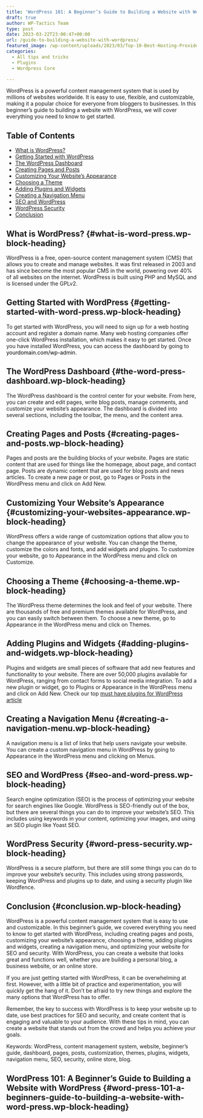 ```yaml
---
title: 'WordPress 101: A Beginner’s Guide to Building a Website with WordPress'
draft: true
author: WP-Tactics Team
type: post
date: 2023-03-22T23:00:47+00:00
url: /guide-to-building-a-website-with-wordpress/
featured_image: /wp-content/uploads/2023/03/Top-10-Best-Hosting-Providers-for-WordPress-2.png
categories:
  - All tips and tricks
  - Plugins
  - Wordpress Core

---
```

WordPress is a powerful content management system that is used by millions of websites worldwide. It is easy to use, flexible, and customizable, making it a popular choice for everyone from bloggers to businesses. In this beginner&#8217;s guide to building a website with WordPress, we will cover everything you need to know to get started.

<div class="wp-block-rank-math-toc-block" id="rank-math-toc">
  <h2>
    Table of Contents
  </h2><nav>
  
  <ul>
    <li >
      <a href="#what-is-word-press">What is WordPress?</a>
    </li>
    <li >
      <a href="#getting-started-with-word-press">Getting Started with WordPress</a>
    </li>
    <li >
      <a href="#the-word-press-dashboard">The WordPress Dashboard</a>
    </li>
    <li >
      <a href="#creating-pages-and-posts">Creating Pages and Posts</a>
    </li>
    <li >
      <a href="#customizing-your-websites-appearance">Customizing Your Website&#8217;s Appearance</a>
    </li>
    <li >
      <a href="#choosing-a-theme">Choosing a Theme</a>
    </li>
    <li >
      <a href="#adding-plugins-and-widgets">Adding Plugins and Widgets</a>
    </li>
    <li >
      <a href="#creating-a-navigation-menu">Creating a Navigation Menu</a>
    </li>
    <li >
      <a href="#seo-and-word-press">SEO and WordPress</a>
    </li>
    <li >
      <a href="#word-press-security">WordPress Security</a>
    </li>
    <li >
      <a href="#conclusion">Conclusion</a>
    </li>
  </ul></nav>
</div>

## **What is WordPress?** {#what-is-word-press.wp-block-heading}

WordPress is a free, open-source content management system (CMS) that allows you to create and manage websites. It was first released in 2003 and has since become the most popular CMS in the world, powering over 40% of all websites on the internet. WordPress is built using PHP and MySQL and is licensed under the GPLv2.

## **Getting Started with WordPress** {#getting-started-with-word-press.wp-block-heading}

To get started with WordPress, you will need to sign up for a web hosting account and register a domain name. Many web hosting companies offer one-click WordPress installation, which makes it easy to get started. Once you have installed WordPress, you can access the dashboard by going to <mark style="background-color:rgba(0, 0, 0, 0)" class="has-inline-color has-vivid-red-color">yourdomain.com/wp-admin</mark>.

## **The WordPress Dashboard** {#the-word-press-dashboard.wp-block-heading}

The WordPress dashboard is the control center for your website. From here, you can create and edit pages, write blog posts, manage comments, and customize your website&#8217;s appearance. The dashboard is divided into several sections, including the toolbar, the menu, and the content area.

## **Creating Pages and Posts** {#creating-pages-and-posts.wp-block-heading}

Pages and posts are the building blocks of your website. Pages are static content that are used for things like the homepage, about page, and contact page. Posts are dynamic content that are used for blog posts and news articles. To create a new page or post, go to Pages or Posts in the WordPress menu and click on Add New.

## **Customizing Your Website&#8217;s Appearance** {#customizing-your-websites-appearance.wp-block-heading}

WordPress offers a wide range of customization options that allow you to change the appearance of your website. You can change the theme, customize the colors and fonts, and add widgets and plugins. To customize your website, go to Appearance in the WordPress menu and click on Customize.

## **Choosing a Theme** {#choosing-a-theme.wp-block-heading}

The WordPress theme determines the look and feel of your website. There are thousands of free and premium themes available for WordPress, and you can easily switch between them. To choose a new theme, go to Appearance in the WordPress menu and click on Themes.

## **Adding Plugins and Widgets** {#adding-plugins-and-widgets.wp-block-heading}

Plugins and widgets are small pieces of software that add new features and functionality to your website. There are over 50,000 plugins available for WordPress, ranging from contact forms to social media integration. To add a new plugin or widget, go to Plugins or Appearance in the WordPress menu and click on Add New. Check our top [must have plugins for WordPress article][1]

## **Creating a Navigation Menu** {#creating-a-navigation-menu.wp-block-heading}

A navigation menu is a list of links that help users navigate your website. You can create a custom navigation menu in WordPress by going to Appearance in the WordPress menu and clicking on Menus.

## **SEO and WordPress** {#seo-and-word-press.wp-block-heading}

Search engine optimization (SEO) is the process of optimizing your website for search engines like Google. WordPress is SEO-friendly out of the box, but there are several things you can do to improve your website&#8217;s SEO. This includes using keywords in your content, optimizing your images, and using an SEO plugin like Yoast SEO.

## **WordPress Security** {#word-press-security.wp-block-heading}

WordPress is a secure platform, but there are still some things you can do to improve your website&#8217;s security. This includes using strong passwords, keeping WordPress and plugins up to date, and using a security plugin like Wordfence.

## **Conclusion** {#conclusion.wp-block-heading}

WordPress is a powerful content management system that is easy to use and customizable. In this beginner&#8217;s guide, we covered everything you need to know to get started with WordPress, including creating pages and posts, customizing your website&#8217;s appearance, choosing a theme, adding plugins and widgets, creating a navigation menu, and optimizing your website for SEO and security. With WordPress, you can create a website that looks great and functions well, whether you are building a personal blog, a business website, or an online store.

If you are just getting started with WordPress, it can be overwhelming at first. However, with a little bit of practice and experimentation, you will quickly get the hang of it. Don&#8217;t be afraid to try new things and explore the many options that WordPress has to offer.

Remember, the key to success with WordPress is to keep your website up to date, use best practices for SEO and security, and create content that is engaging and valuable to your audience. With these tips in mind, you can create a website that stands out from the crowd and helps you achieve your goals.

Keywords: WordPress, content management system, website, beginner&#8217;s guide, dashboard, pages, posts, customization, themes, plugins, widgets, navigation menu, SEO, security, online store, blog.

## WordPress 101: A Beginner&#8217;s Guide to Building a Website with WordPress {#word-press-101-a-beginners-guide-to-building-a-website-with-word-press.wp-block-heading}

 [1]: https://wordpress-tactics.com/the-top-10-must-have-wordpress-plugins-for-improved-functionality-and-performance/